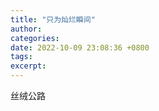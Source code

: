 ```yaml
---
title: "只为灿烂瞬间"
author: 
categories: 
date: 2022-10-09 23:08:36 +0800
tags: 
excerpt: 
---
```


丝绒公路





